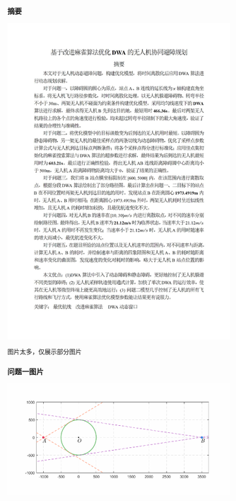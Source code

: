 ### 摘要

![](摘要.jpg)

图片太多，仅展示部分图片

### 问题一图片

![](./figures/q1动图.gif)

[//]: # ()
[//]: # (![]&#40;./figures/密度洋流1000m.png&#41;)

[//]: # ()
[//]: # (![]&#40;./figures/注水下潜.pdf&#41;)

[//]: # ()
[//]: # (![]&#40;./figures/悬浮漂浮.pdf&#41;)

[//]: # ()
[//]: # (![]&#40;./figures/沉底悬浮三维图_cropped.pdf&#41;)

[//]: # ()
[//]: # (![]&#40;./figures/q1灵敏度.svg&#41;)

[//]: # ()
[//]: # (### 问题三图片)

[//]: # ()
[//]: # (![]&#40;./figures/q3热力图t=1231.9s.svg&#41;)

[//]: # ()
[//]: # (![]&#40;./figures/q3%20h1.svg&#41;)

[//]: # ()
[//]: # (![]&#40;./figures/q3_h1_1300.svg&#41;)

[//]: # ()
[//]: # (![]&#40;./figures/q3_h1_2800.svg&#41;)

[//]: # ()
[//]: # (![]&#40;./figures/q3_h1_4000.svg&#41;)

[//]: # ()
[//]: # (### 问题四图片)

[//]: # ()
[//]: # (![]&#40;./figures/q4救援图.svg&#41;)

[//]: # ()
[//]: # (![]&#40;./figures/Q4%20time.png&#41;)
